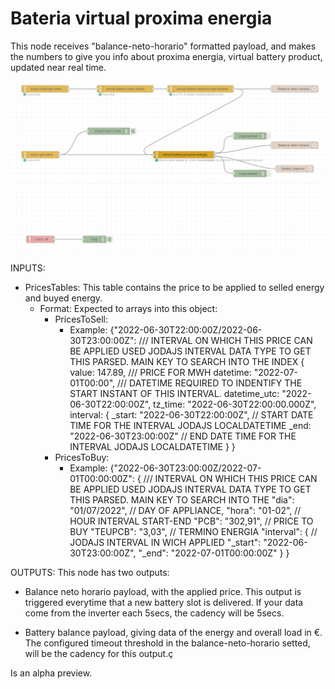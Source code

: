 # Bateria virtual proxima energia
This node receives "balance-neto-horario" formatted payload, and makes the numbers to give you info about proxima energia, virtual battery product, updated near real time. 


![Image](resources/general-flow.png?raw=true)

INPUTS:
 - PricesTables: This table contains the price to be applied to selled energy and buyed energy.
    - Format: Expected to arrays into this object:
        - PricesToSell: 
            - Example:
                {"2022-06-30T22:00:00Z/2022-06-30T23:00:00Z":        /// INTERVAL ON WHICH THIS PRICE CAN BE APPLIED USED JODAJS INTERVAL DATA TYPE TO GET THIS PARSED. MAIN KEY TO SEARCH INTO THE INDEX
                {
                    value: 147.89,                                  /// PRICE FOR MWH
                    datetime: "2022-07-01T00:00",                   /// DATETIME REQUIRED TO INDENTIFY THE START INSTANT OF THIS INTERVAL.
                    datetime_utc: "2022-06-30T22:00:00Z",
                    tz_time: "2022-06-30T22:00:00.000Z",
                    interval: {
                    _start: "2022-06-30T22:00:00Z",                 // START DATE TIME FOR THE INTERVAL JODAJS LOCALDATETIME
                    _end: "2022-06-30T23:00:00Z"                    // END DATE TIME FOR THE INTERVAL JODAJS LOCALDATETIME
                }
            }
        - PricesToBuy:
            - Example: 
                {"2022-06-30T23:00:00Z/2022-07-01T00:00:00Z": {     /// INTERVAL ON WHICH THIS PRICE CAN BE APPLIED USED JODAJS INTERVAL DATA TYPE TO GET THIS PARSED. MAIN KEY TO SEARCH INTO THE 
                    "dia": "01/07/2022",                            // DAY OF APPLIANCE, 
                    "hora": "01-02",                                // HOUR INTERVAL START-END
                    "PCB": "302,91",                                // PRICE TO BUY
                    "TEUPCB": "3,03",                               // TERMINO ENERGIA
                    "interval": {                                   // JODAJS INTERVAL IN WICH APPLIED
                        "_start": "2022-06-30T23:00:00Z",
                        "_end": "2022-07-01T00:00:00Z"
                    }
                }

       

OUTPUTS:
This node has two outputs:
 - Balance neto horario payload, with the applied price. This output is triggered everytime that a new battery slot is delivered. If your data come from the inverter each 5secs, the cadency will be 5secs. 

 - Battery balance payload, giving data of the energy and overall load in €. The configured timeout threshold in the balance-neto-horario setted, will be the cadency for this output.ç
 



Is an alpha preview.